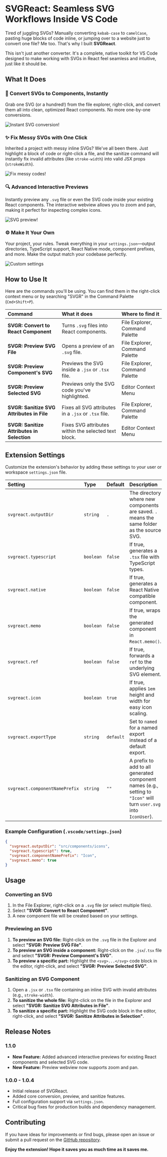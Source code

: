 # SVGReact: Seamless SVG Workflows Inside VS Code

Tired of juggling SVGs? Manually converting `kebab-case` to `camelCase`, pasting huge blocks of code inline, or jumping over to a website just to convert one file? Me too. That's why I built **SVGReact**.

This isn't just another converter. It's a complete, native toolkit for VS Code designed to make working with SVGs in React feel seamless and intuitive, just like it should be.

## What It Does

### 🚀 Convert SVGs to Components, Instantly

Grab one SVG (or a hundred!) from the file explorer, right-click, and convert them all into clean, optimized React components. No more one-by-one conversions.

![Instant SVG conversion!](https://pub-f746c03a0c4b41d0b834b41fd9188a31.r2.dev/svgr-conversion.gif)

### ✨ Fix Messy SVGs with One Click

Inherited a project with messy inline SVGs? We've all been there. Just highlight a block of code or right-click a file, and the sanitize command will instantly fix invalid attributes (like `stroke-width`) into valid JSX props (`strokeWidth`).

![Fix messy codes!](https://pub-f746c03a0c4b41d0b834b41fd9188a31.r2.dev/svgr-sanitize-select.gif)

### 🔍 Advanced Interactive Previews

Instantly preview any `.svg` file or even the SVG code inside your existing React components. The interactive webview allows you to zoom and pan, making it perfect for inspecting complex icons.

![SVG preview!](https://pub-f746c03a0c4b41d0b834b41fd9188a31.r2.dev/svgr-preview.gif)

### ⚙️ Make It Your Own

Your project, your rules. Tweak everything in your `settings.json`—output directories, TypeScript support, React Native mode, component prefixes, and more. Make the output match your codebase perfectly.

![Custom settings](https://pub-f746c03a0c4b41d0b834b41fd9188a31.r2.dev/svgr-settings.gif)

## How to Use It

Here are the commands you'll be using. You can find them in the right-click context menu or by searching "SVGR" in the Command Palette (`Cmd+Shift+P`).

| Command                                    | What it does                                         | Where to find it               |
| :----------------------------------------- | :--------------------------------------------------- | :----------------------------- |
| **SVGR: Convert to React Component**       | Turns `.svg` files into React components.            | File Explorer, Command Palette |
| **SVGR: Preview SVG File**                 | Opens a preview of an `.svg` file.                   | File Explorer, Command Palette |
| **SVGR: Preview Component's SVG**          | Previews the SVG inside a `.jsx` or `.tsx` file.     | File Explorer, Command Palette |
| **SVGR: Preview Selected SVG**             | Previews only the SVG code you've highlighted.       | Editor Context Menu            |
| **SVGR: Sanitize SVG Attributes in File**  | Fixes all SVG attributes in a `.jsx` or `.tsx` file. | File Explorer, Command Palette |
| **SVGR: Sanitize Attributes in Selection** | Fixes SVG attributes within the selected text block. | Editor Context Menu            |

## Extension Settings

Customize the extension's behavior by adding these settings to your user or workspace `settings.json` file.

| Setting                        | Type      | Default   | Description                                                                                                        |
| :----------------------------- | :-------- | :-------- | :----------------------------------------------------------------------------------------------------------------- |
| `svgreact.outputDir`           | `string`  | `.`       | The directory where new components are saved. `.` means the same folder as the source SVG.                         |
| `svgreact.typescript`          | `boolean` | `false`   | If true, generates a `.tsx` file with TypeScript types.                                                            |
| `svgreact.native`              | `boolean` | `false`   | If true, generates a React Native compatible component.                                                            |
| `svgreact.memo`                | `boolean` | `false`   | If true, wraps the generated component in `React.memo()`.                                                          |
| `svgreact.ref`                 | `boolean` | `false`   | If true, forwards a `ref` to the underlying SVG element.                                                           |
| `svgreact.icon`                | `boolean` | `true`    | If true, applies `1em` height and width for easy icon scaling.                                                     |
| `svgreact.exportType`          | `string`  | `default` | Set to `named` for a named export instead of a default export.                                                     |
| `svgreact.componentNamePrefix` | `string`  | `""`      | A prefix to add to all generated component names (e.g., setting to `"Icon"` will turn `user.svg` into `IconUser`). |

### Example Configuration (`.vscode/settings.json`)

```json
{
  "svgreact.outputDir": "src/components/icons",
  "svgreact.typescript": true,
  "svgreact.componentNamePrefix": "Icon",
  "svgreact.memo": true
}
```

## Usage

### Converting an SVG

1. In the File Explorer, right-click on a `.svg` file (or select multiple files).
2. Select **"SVGR: Convert to React Component"**.
3. A new component file will be created based on your settings.

### Previewing an SVG

1. **To preview an SVG file:** Right-click on the `.svg` file in the Explorer and select **"SVGR: Preview SVG File"**.
2. **To preview an SVG inside a component:** Right-click on the `.jsx`/`.tsx` file and select **"SVGR: Preview Component's SVG"**.
3. **To preview a specific part:** Highlight the `<svg>...</svg>` code block in the editor, right-click, and select **"SVGR: Preview Selected SVG"**.

### Sanitizing an SVG Component

1. Open a `.jsx` or `.tsx` file containing an inline SVG with invalid attributes (e.g., `stroke-width`).
2. **To sanitize the whole file:** Right-click on the file in the Explorer and select **"SVGR: Sanitize SVG Attributes in File"**.
3. **To sanitize a specific part:** Highlight the SVG code block in the editor, right-click, and select **"SVGR: Sanitize Attributes in Selection"**.

## Release Notes

### 1.1.0

- **New Feature:** Added advanced interactive previews for existing React components and selected SVG code.
- **New Feature:** Preview webview now supports zoom and pan.

### 1.0.0 - 1.0.4

- Initial release of SVGReact.
- Added core conversion, preview, and sanitize features.
- Full configuration support via `settings.json`.
- Critical bug fixes for production builds and dependency management.

## Contributing

If you have ideas for improvements or find bugs, please open an issue or submit a pull request on the [GitHub repository](https://github.com/Pariola-droid/svg-react).

**Enjoy the extension! Hope it saves you as much time as it saves me.**
